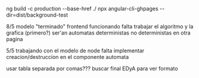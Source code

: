 ng build -c production --base-href ./
npx angular-cli-ghpages --dir=dist/background-test



8/5
modelo "terminado"
frontend funcionando
falta trabajar el algoritmo y la grafica (primero?)
ser'an automatas deterministas
no deterministas en otra pagina

5/5
trabajando con el modelo de node
falta implementar creacion/destruccion en el componente automata

usar tabla separada por comas???
buscar final EDyA para ver formato



